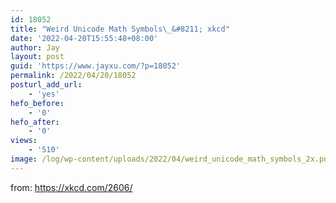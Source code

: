 ```yaml
---
id: 18052
title: "Weird Unicode Math Symbols\_&#8211; xkcd"
date: '2022-04-20T15:55:48+08:00'
author: Jay
layout: post
guid: 'https://www.jayxu.com/?p=18052'
permalink: /2022/04/20/18052
posturl_add_url:
    - 'yes'
hefo_before:
    - '0'
hefo_after:
    - '0'
views:
    - '510'
image: /log/wp-content/uploads/2022/04/weird_unicode_math_symbols_2x.png
---
```


<!-- wp:paragraph -->
<p>from: <a href="https://xkcd.com/2606/" target="_blank" rel="noreferrer noopener">https://xkcd.com/2606/</a></p>
<!-- /wp:paragraph -->

<!-- wp:image {"id":18054,"sizeSlug":"full","linkDestination":"attachment"} -->
<figure class="wp-block-image size-full"><a href="https://www.jayxu.com/2022/04/20/18052/weird_unicode_math_symbols_2x"><img src="https://www.jayxu.com/log/wp-content/uploads/2022/04/weird_unicode_math_symbols_2x.png" alt="" class="wp-image-18054"/></a></figure>
<!-- /wp:image -->